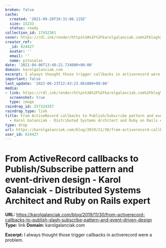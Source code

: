 ```yaml
---
broken: false
cache:
  created: '2021-09-20T19:31:08.119Z'
  size: 15233
  status: ready
collection_id: 17452361
cover: https://rdl.ink/render/https%3A%2F%2Fkarolgalanciak.com%2Fblog%2F2019%2F11%2F30%2Ffrom-activerecord-callbacks-to-publish-slash-subscribe-pattern-and-event-driven-design
creator_ref:
  _id: 624427
  avatar: ''
  email: ''
  name: pitosalas
date: '2021-04-06T13:40:22.734000+00:00'
domain: karolgalanciak.com
excerpt: I always thought those trigger callbacks in activerecord were a problem.
important: false
last_update: '2022-06-23T22:43:23.861000+00:00'
media:
- link: https://rdl.ink/render/https%3A%2F%2Fkarolgalanciak.com%2Fblog%2F2019%2F11%2F30%2Ffrom-activerecord-callbacks-to-publish-slash-subscribe-pattern-and-event-driven-design
  screenshot: true
  type: image
raindrop_id: 257324357
raindrop_type: link
title: From ActiveRecord callbacks to Publish/Subscribe pattern and event-driven design
  - Karol Galanciak - Distributed Systems Architect and Ruby on Rails expert
type: drop
url: https://karolgalanciak.com/blog/2019/11/30/from-activerecord-callbacks-to-publish-slash-subscribe-pattern-and-event-driven-design
user_id: 624427
---
```


# From ActiveRecord callbacks to Publish/Subscribe pattern and event-driven design - Karol Galanciak - Distributed Systems Architect and Ruby on Rails expert

**URL:** https://karolgalanciak.com/blog/2019/11/30/from-activerecord-callbacks-to-publish-slash-subscribe-pattern-and-event-driven-design
**Type:** link
**Domain:** karolgalanciak.com

**Excerpt:** I always thought those trigger callbacks in activerecord were a problem.
